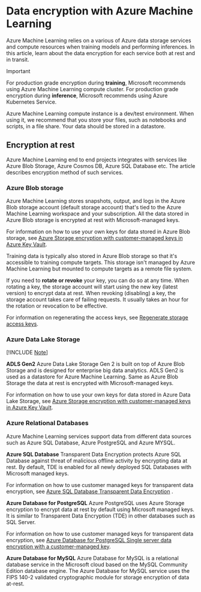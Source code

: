 
# Data encryption with Azure Machine Learning

Azure Machine Learning relies on a various of Azure data storage services and compute resources when training models and performing inferences. In this article, learn about the data encryption for each service both at rest and in transit.

> [!IMPORTANT]
> For production grade encryption during __training__, Microsoft recommends using Azure Machine Learning compute cluster. For production grade encryption during __inference__, Microsoft recommends using Azure Kubernetes Service.
>
> Azure Machine Learning compute instance is a dev/test environment. When using it, we recommend that you store your files, such as notebooks and scripts, in a file share. Your data should be stored in a datastore.

## Encryption at rest

Azure Machine Learning end to end projects integrates with services like Azure Blob Storage, Azure Cosmos DB, Azure SQL Database etc. The article describes encryption method of such services.

### Azure Blob storage

Azure Machine Learning stores snapshots, output, and logs in the Azure Blob storage account (default storage account) that's tied to the Azure Machine Learning workspace and your subscription. All the data stored in Azure Blob storage is encrypted at rest with Microsoft-managed keys.

For information on how to use your own keys for data stored in Azure Blob storage, see [Azure Storage encryption with customer-managed keys in Azure Key Vault](../storage/common/customer-managed-keys-configure-key-vault.md).

Training data is typically also stored in Azure Blob storage so that it's accessible to training compute targets. This storage isn't managed by Azure Machine Learning but mounted to compute targets as a remote file system.

If you need to __rotate or revoke__ your key, you can do so at any time. When rotating a key, the storage account will start using the new key (latest version) to encrypt data at rest. When revoking (disabling) a key, the storage account takes care of failing requests. It usually takes an hour for the rotation or revocation to be effective.

For information on regenerating the access keys, see [Regenerate storage access keys](how-to-change-storage-access-key.md).

### Azure Data Lake Storage

[!INCLUDE [Note](../../includes/data-lake-storage-gen1-rename-note.md)]

**ADLS Gen2**
Azure Data Lake Storage Gen 2 is built on top of Azure Blob Storage and is designed for enterprise big data analytics. ADLS Gen2 is used as a datastore for Azure Machine Learning. Same as Azure Blob Storage the data at rest is encrypted with Microsoft-managed keys.

For information on how to use your own keys for data stored in Azure Data Lake Storage, see [Azure Storage encryption with customer-managed keys in Azure Key Vault](../storage/common/customer-managed-keys-configure-key-vault.md).

### Azure Relational Databases

Azure Machine Learning services support data from different data sources such as Azure SQL Database, Azure PostgreSQL and Azure MYSQL. 

**Azure SQL Database**
Transparent Data Encryption protects Azure SQL Database against threat of malicious offline activity by encrypting data at rest. By default, TDE is enabled for all newly deployed SQL Databases with Microsoft managed keys.

For information on how to use customer managed keys for transparent data encryption, see [Azure SQL Database Transparent Data Encryption](/azure/azure-sql/database/transparent-data-encryption-tde-overview) . 

**Azure Database for PostgreSQL**
Azure PostgreSQL uses Azure Storage encryption to encrypt data at rest by default using Microsoft managed keys. It is similar to Transparent Data Encryption (TDE) in other databases such as SQL Server.

For information on how to use customer managed keys for transparent data encryption, see [Azure Database for PostgreSQL Single server data encryption with a customer-managed key](../postgresql/single-server/concepts-data-encryption-postgresql.md).

**Azure Database for MySQL**
Azure Database for MySQL is a relational database service in the Microsoft cloud based on the MySQL Community Edition database engine. The Azure Database for MySQL service uses the FIPS 140-2 validated cryptographic module for storage encryption of data at-rest. 

